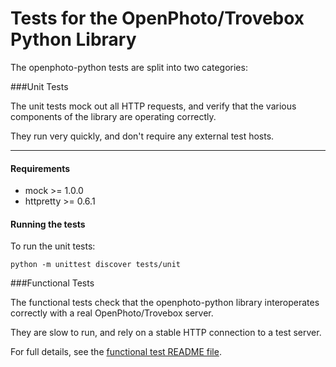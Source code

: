Tests for the OpenPhoto/Trovebox Python Library
=======================

The openphoto-python tests are split into two categories:

###Unit Tests

The unit tests mock out all HTTP requests, and verify that the various
components of the library are operating correctly.

They run very quickly, and don't require any external test hosts.

----------------------------------------
<a name="requirements"></a>
#### Requirements
 * mock >= 1.0.0
 * httpretty >= 0.6.1

#### Running the tests
To run the unit tests:

    python -m unittest discover tests/unit

###Functional Tests

The functional tests check that the openphoto-python library interoperates
correctly with a real OpenPhoto/Trovebox server.

They are slow to run, and rely on a stable HTTP connection to a test server.

For full details, see the [functional test README file](functional/README.markdown).
